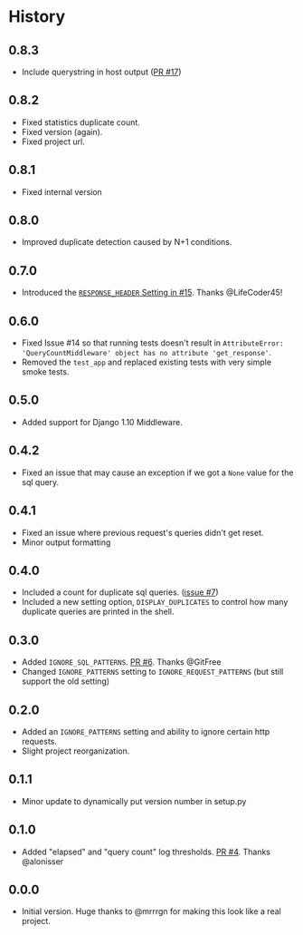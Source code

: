 # History

## 0.8.3

- Include querystring in host output ([PR #17](https://github.com/bradmontgomery/django-querycount/pull/17))

## 0.8.2

- Fixed statistics duplicate count.
- Fixed version (again).
- Fixed project url.

## 0.8.1

- Fixed internal version

## 0.8.0

- Improved duplicate detection caused by N+1 conditions.

## 0.7.0

- Introduced the [`RESPONSE_HEADER` Setting in #15](https://github.com/bradmontgomery/django-querycount/pull/15). Thanks @LifeCoder45!

## 0.6.0

- Fixed Issue #14 so that running tests doesn't result in `AttributeError: 'QueryCountMiddleware' object has no attribute 'get_response'`.
- Removed the `test_app` and replaced existing tests with very simple smoke tests.

## 0.5.0

- Added support for Django 1.10 Middleware.

## 0.4.2

- Fixed an issue that may cause an exception if we got a `None` value for the sql query.

## 0.4.1

- Fixed an issue where previous request's queries didn't get reset.
- Minor output formatting

## 0.4.0

- Included a count for duplicate sql queries. ([issue #7](https://github.com/bradmontgomery/django-querycount/issues/7))
- Included a new setting option, `DISPLAY_DUPLICATES` to control how many
  duplicate queries are printed in the shell.

## 0.3.0

- Added `IGNORE_SQL_PATTERNS`. [PR #6](https://github.com/bradmontgomery/django-querycount/pull/6). Thanks @GitFree
- Changed `IGNORE_PATTERNS` setting to `IGNORE_REQUEST_PATTERNS` (but still
  support the old setting)

## 0.2.0

- Added an `IGNORE_PATTERNS` setting and ability to ignore certain http requests.
- Slight project reorganization.

## 0.1.1

- Minor update to dynamically put version number in setup.py

## 0.1.0

- Added "elapsed" and "query count" log thresholds. [PR #4](https://github.com/bradmontgomery/django-querycount/pull/4). Thanks @alonisser

## 0.0.0

- Initial version. Huge thanks to @mrrrgn for making this look like a real project.
